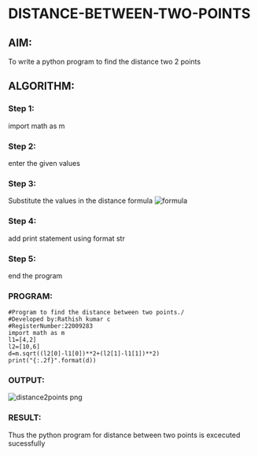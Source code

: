# DISTANCE-BETWEEN-TWO-POINTS

## AIM:
To write a python program to find the distance two 2 points
## ALGORITHM:
### Step 1: 
import math as m
### Step 2: 
enter the given values
### Step 3: 
Substitute the values in the distance formula  ![formula](/formula.jpg)
### Step 4: 
add print statement using format str
### Step 5: 
end the program
### PROGRAM:
```
#Program to find the distance between two points./
#Developed by:Rathish kumar c
#RegisterNumber:22009283
import math as m
l1=[4,2]
l2=[10,6]
d=m.sqrt((l2[0]-l1[0])**2+(l2[1]-l1[1])**2)
print("{:.2f}".format(d))
```
  


### OUTPUT:

![distance2points png](https://user-images.githubusercontent.com/120539398/209549125-b09ac404-6c2d-445e-b830-df550527a804.png)

### RESULT:
Thus the python program for distance between two points is excecuted sucessfully
